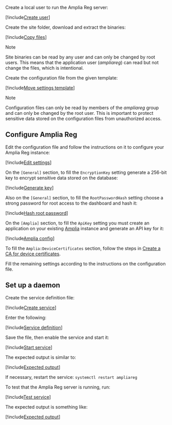 ﻿Create a local user to run the Amplia Reg server:

[!include[Create user](../../../../../../includes/amplia-reg/linux/create-user.md)]

Create the site folder, download and extract the binaries:

<!--
> [!NOTE]
> To test the [next version](../../../changelog.md#vnext) of Amplia Reg, currently in Release Candidate stage, replace `ampliareg-x.y.z.tar.gz` on the following commands
> with `ampliareg-2.3.0-rc01.tar.gz`. **Beware**: Release Candidate versions are not production-ready and thus should only be installed on staging or test environments!
-->

[!include[Copy files](../../../../../../includes/amplia-reg/linux/copy-files.md)]

> [!NOTE]
> Site binaries can be read by any user and can only be changed by root users. This means that the application user (*ampliareg*) can read but not change the files, which is intentional.

Create the configuration file from the given template:

[!include[Move settings template](../../../../../../includes/amplia-reg/linux/move-settings-template.md)]

> [!NOTE]
> Configuration files can only be read by members of the *ampliareg* group and can only be changed by the root user. This is important to protect sensitive data stored on the configuration files from unauthorized access.

## Configure Amplia Reg

Edit the configuration file and follow the instructions on it to configure your Amplia Reg instance:

[!include[Edit settings](../../../../../../includes/amplia-reg/linux/edit-settings.md)]

On the `[General]` section, to fill the `EncryptionKey` setting generate a 256-bit key to encrypt sensitive data stored on the database:

[!include[Generate key](../../../../../../includes/linux/gen-key.md)]

Also on the `[General]` section, to fill the `RootPasswordHash` setting choose a strong password for root access to the dashboard and hash it:

[!include[Hash root password](../../../../../../includes/amplia-reg/linux/hash-root-pass.md)]

On the `[Amplia]` section, to fill the `ApiKey` setting you must create an application on your existing [Amplia](../../../../amplia/index.md)
instance and generate an API key for it:

[!include[Amplia config](../../includes/amplia-config.md)]

To fill the `Amplia:DeviceCertificates` section, follow the steps in [Create a CA for device certificates](../../../../amplia/operation/create-device-ca.md).

Fill the remaining settings according to the instructions on the configuration file.

## Set up a daemon

Create the service definition file:

[!include[Create service](../../../../../../includes/amplia-reg/linux/create-service.md)]

Enter the following:

[!include[Service definition](../../../../../../includes/amplia-reg/linux/service-definition.md)]

Save the file, then enable the service and start it:

[!include[Start service](../../../../../../includes/amplia-reg/linux/start-service.md)]

The expected output is similar to:

[!include[Expected output](../../../../../../includes/amplia-reg/linux/start-service-output.md)]

If necessary, restart the service: `systemctl restart ampliareg`

To test that the Amplia Reg server is running, run:

[!include[Test service](../../../../../../includes/amplia-reg/linux/test-service.md)]

The expected output is something like:

[!include[Expected output](../../../../../../includes/amplia-reg/linux/test-service-output.md)]
